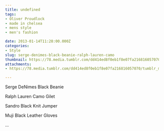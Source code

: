 ```yaml
---
title: undefined
tags:
- Oliver Proudlock
- made in chelsea
- mens style
- men's fashion

date: 2013-01-14T11:28:00.000Z
categories:
- Style
slug: serge-denimes-black-beanie-ralph-lauren-camo
thumbnail: https://78.media.tumblr.com/dd414ed8f0eb1f8e07fa216816057070/tumblr_mgm56r9raW1rhrm24o1_r1_1280.jpg
attachments:
- https://78.media.tumblr.com/dd414ed8f0eb1f8e07fa216816057070/tumblr_mgm56r9raW1rhrm24o1_r1_1280.jpg

---
```


Serge DeNimes Black Beanie 

  Ralph Lauren Camo Gilet 

  Sandro Black Knit Jumper 

  Muji Black Leather Gloves 

 ...
